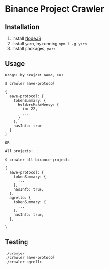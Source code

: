 # Binance Project Crawler

## Installation

1. Install [NodeJS](https://nodejs.org/en/)
2. Install yarn, by running `npm i -g yarn`
3. Install packages, `yarn`

## Usage

```
Usage: by project name, ex:

$ crawler aave-protocol

{
  aave-protocol: {
    tokenSummary: {
      holdersMakeMoney: {
        in: 22,
        ...
      }
    },
    hasInfo: true
  }
}

OR

All projects:

$ crawler all-binance-projects

{
  aave-protocol: {
    tokenSummary: {
      ...
    },
    hasInfo: true,
  },
  agrello: {
    tokenSummary: {
      ...
    },
    hasInfo: true,
  },
  ...
}
```

## Testing

```
./crawler
./crawler aave-protocol
./crawler agrello
```
